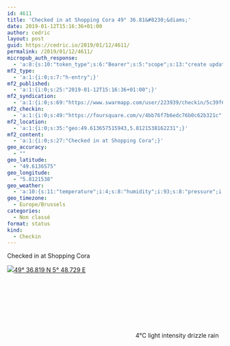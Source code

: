 ```yaml
---
id: 4611
title: 'Checked in at Shopping Cora 49° 36.81&#8230;&diams;'
date: 2019-01-12T15:16:36+01:00
author: cedric
layout: post
guid: https://cedric.io/2019/01/12/4611/
permalink: /2019/01/12/4611/
micropub_auth_response:
  - 'a:8:{s:10:"token_type";s:6:"Bearer";s:5:"scope";s:13:"create update";s:2:"me";s:18:"https://cedric.io/";s:9:"issued_by";s:45:"https://cedric.io/wp-json/indieauth/1.0/token";s:9:"client_id";s:27:"https://ownyourswarm.p3k.io";s:9:"issued_at";i:1542614471;s:4:"user";i:1;s:13:"last_accessed";i:1547302613;}'
mf2_type:
  - 'a:1:{i:0;s:7:"h-entry";}'
mf2_published:
  - 'a:1:{i:0;s:25:"2019-01-12T15:16:36+01:00";}'
mf2_syndication:
  - 'a:1:{i:0;s:69:"https://www.swarmapp.com/user/223939/checkin/5c39f6c4b25fee002c6e4c48";}'
mf2_checkin:
  - 'a:1:{i:0;s:49:"https://foursquare.com/v/4bb76f7b6edc76b0c62b321c";}'
mf2_location:
  - 'a:1:{i:0;s:35:"geo:49.613657515943,5.8121538162231";}'
mf2_content:
  - 'a:1:{i:0;s:27:"Checked in at Shopping Cora";}'
geo_accuracy:
  - ""
geo_latitude:
  - "49.6136575"
geo_longitude:
  - "5.8121538"
geo_weather:
  - 'a:10:{s:11:"temperature";i:4;s:8:"humidity";i:93;s:8:"pressure";i:1019;s:10:"cloudiness";i:75;s:4:"wind";a:2:{s:5:"speed";d:6.2;s:6:"degree";i:240;}s:7:"summary";s:28:"light intensity drizzle rain";s:4:"icon";s:11:"wi-rain-mix";s:10:"visibility";i:4000;s:7:"sunrise";s:25:"2019-01-12T08:29:48+01:00";s:6:"sunset";s:25:"2019-01-12T17:00:05+01:00";}'
geo_timezone:
  - Europe/Brussels
categories:
  - Non classé
format: status
kind:
  - Checkin
---
```

Checked in at Shopping Cora

<p class="sloc-display">
  <img class="icon-location" aria-label="Location: " aria-hidden="true" src="https://cedric.io/wp-content/plugins/simple-location/location.svg" /><span class="p-location"><data class="p-latitude" value="49.613658"></data><data class="p-longitude" value="5.812154"></data><a href="https://www.openstreetmap.org/?mlat=49.6136575&mlon=5.8121538#map=13/49.6136575/5.8121538">49° 36.819 N 5° 48.729 E</a></span><br /><span aria-label="light intensity drizzle rain" title="light intensity drizzle rain" ><svg class="svg-icon svg-wi-rain-mix" aria-hidden="true"><use xlink:href="https://cedric.io/wp-content/plugins/simple-location/weather-icons.svg#wi-rain-mix"></use></svg></span><span class="p-temperature">4&deg;C</span>&nbsp;light intensity drizzle rain
</p>